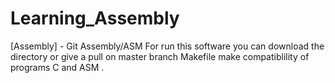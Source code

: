 # Learning_Assembly
[Assembly] - Git Assembly/ASM
For run this software you can download the directory or give a pull on master branch
Makefile make compatiblility of programs C and ASM .
